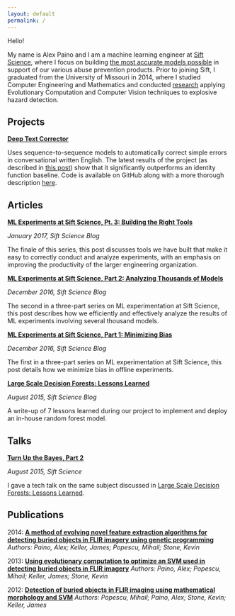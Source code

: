 ```yaml
---
layout: default
permalink: /
---
```


Hello!

My name is Alex Paino and I am a machine learning engineer at [Sift Science](http://www.siftscience.com), where I focus on building [the most accurate models possible](https://engineering.siftscience.com/large-scale-decision-forests-lessons-learned/) in support of our various abuse prevention products. 
Prior to joining Sift, I graduated from the University of Missouri in 2014, where I studied Computer Engineering and Mathematics and conducted [research](/research) applying Evolutionary Computation and Computer Vision techniques to explosive hazard detection. 


Projects
-----------
[**Deep Text Corrector**](https://github.com/atpaino/deep-text-corrector)

Uses sequence-to-sequence models to automatically correct simple errors in conversational written English. 
The latest results of the project (as described in [this post](/2017/01/03/deep-text-correcter.html)) show that it significantly outperforms an identity function baseline. 
Code is available on GitHub along with a more thorough description [here](https://github.com/atpaino/deep-text-corrector).

Articles
-----------

[**ML Experiments at Sift Science, Pt. 3: Building the Right Tools**](https://engineering.siftscience.com/ml-experiments-pt-3-tooling/)

*January 2017, Sift Science Blog*

The finale of this series, this post discusses tools we have built that make it easy to correctly conduct and analyze experiments, with an emphasis on improving the productivity of the larger engineering organization.

[**ML Experiments at Sift Science, Part 2: Analyzing Thousands of Models**](https://engineering.siftscience.com/ml-experiments-pt-2-analyzing-thousands-of-models/)

*December 2016, Sift Science Blog*

The second in a three-part series on ML experimentation at Sift Science, this post describes how we efficiently and effectively analyze the results of ML experiments involving several thousand models.

[**ML Experiments at Sift Science, Part 1: Minimizing Bias**](https://engineering.siftscience.com/ml-experiments-part-1-minimizing-bias/)

*December 2016, Sift Science Blog*

The first in a three-part series on ML experimentation at Sift Science, this post details how we minimize bias in offline experiments.

[**Large Scale Decision Forests: Lessons Learned**](https://engineering.siftscience.com/large-scale-decision-forests-lessons-learned/)

*August 2015, Sift Science Blog*

A write-up of 7 lessons learned during our project to implement and deploy an in-house random forest model. 

Talks
-----------
[**Turn Up the Bayes, Part 2**](https://engineering.siftscience.com/turn-up-the-bayes-part-2/)

*August 2015, Sift Science*

I gave a tech talk on the same subject discussed in [Large Scale Decision Forests: Lessons Learned](https://engineering.siftscience.com/large-scale-decision-forests-lessons-learned/).


Publications
-----------
2014: **[A method of evolving novel feature extraction algorithms for detecting buried objects in FLIR imagery using genetic programming](http://spie.org/Publications/Proceedings/Paper/10.1117/12.2049950)**
*Authors: Paino, Alex; Keller, James; Popescu, Mihail; Stone, Kevin*

2013: **[Using evolutionary computation to optimize an SVM used in detecting buried objects in FLIR imagery](http://dx.doi.org/10.1117/12.2014774)**
*Authors: Paino, Alex; Popescu, Mihail; Keller, James; Stone, Kevin*

2012: **[Detection of buried objects in FLIR imaging using mathematical morphology and SVM](http://ieeexplore.ieee.org/stamp/stamp.jsp?tp=&arnumber=6291520&isnumber=6291498)**
*Authors: Popescu, Mihail; Paino, Alex; Stone, Kevin; Keller, James*

